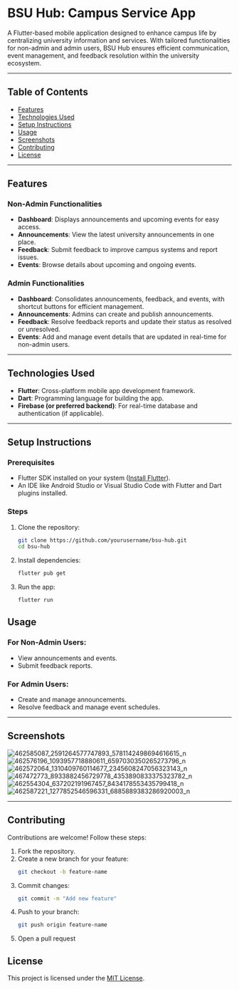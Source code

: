 # **BSU Hub: Campus Service App**

A Flutter-based mobile application designed to enhance campus life by centralizing university information and services. With tailored functionalities for non-admin and admin users, BSU Hub ensures efficient communication, event management, and feedback resolution within the university ecosystem.

---

## **Table of Contents**
- [Features](#features)
- [Technologies Used](#technologies-used)
- [Setup Instructions](#setup-instructions)
- [Usage](#usage)
- [Screenshots](#screenshots)
- [Contributing](#contributing)
- [License](#license)

---

## **Features**

### **Non-Admin Functionalities**
- **Dashboard**: Displays announcements and upcoming events for easy access.
- **Announcements**: View the latest university announcements in one place.
- **Feedback**: Submit feedback to improve campus systems and report issues.
- **Events**: Browse details about upcoming and ongoing events.

### **Admin Functionalities**
- **Dashboard**: Consolidates announcements, feedback, and events, with shortcut buttons for efficient management.
- **Announcements**: Admins can create and publish announcements.
- **Feedback**: Resolve feedback reports and update their status as resolved or unresolved.
- **Events**: Add and manage event details that are updated in real-time for non-admin users.

---

## **Technologies Used**
- **Flutter**: Cross-platform mobile app development framework.
- **Dart**: Programming language for building the app.
- **Firebase (or preferred backend)**: For real-time database and authentication (if applicable).

---

## **Setup Instructions**

### **Prerequisites**
- Flutter SDK installed on your system ([Install Flutter](https://flutter.dev/docs/get-started/install)).
- An IDE like Android Studio or Visual Studio Code with Flutter and Dart plugins installed.

### **Steps**
1. Clone the repository:
   ```bash
   git clone https://github.com/yourusername/bsu-hub.git
   cd bsu-hub
2. Install dependencies:
   ```bash
   flutter pub get
3. Run the app:
   ```bash
   flutter run

## **Usage**

### **For Non-Admin Users:**
- View announcements and events.
- Submit feedback reports.

### **For Admin Users:**
- Create and manage announcements.
- Resolve feedback and manage event schedules.

---

## **Screenshots**
![462585087_2591264577747893_5781142498694616615_n](https://github.com/user-attachments/assets/36a6acd3-6452-4705-8301-9a0a8ff29d5d)
![462576196_1093957718880611_6597030350265273796_n](https://github.com/user-attachments/assets/d747d5e6-3b90-45ae-8e11-16d0a1c2e925)
![462572064_1310409760114677_2345608247056323143_n](https://github.com/user-attachments/assets/832beb8e-1c61-46cb-a73e-1c82907f2dab)
![467472773_8933882456729778_4353890833375323782_n](https://github.com/user-attachments/assets/3f009f0d-bdba-4754-b25e-c09bc12a78e0)
![462554304_637202191967457_8434178553435799418_n](https://github.com/user-attachments/assets/4fe8ab57-81a0-426b-93a2-7f40fed13875)
![462587221_1277852546596331_6885889383286920003_n](https://github.com/user-attachments/assets/663f9818-bd2e-46aa-bc34-985b281bcd19)



---

## **Contributing**

Contributions are welcome! Follow these steps:

1. Fork the repository.
2. Create a new branch for your feature:
   ```bash
   git checkout -b feature-name
3. Commit changes:
   ```bash
   git commit -m "Add new feature"
4. Push to your branch:
   ```bash
   git push origin feature-name
5. Open a pull request

## **License**

This project is licensed under the [MIT License](LICENSE).
